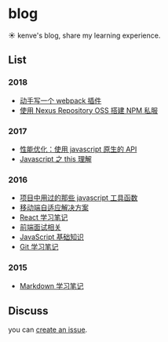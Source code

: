 # blog

:sunny: kenve's blog, share my learning experience.

## List

### 2018

- [动手写一个 webpack 插件](./2018/write-webpack-plugin.md)
- [使用 Nexus Repository OSS 搭建 NPM 私服](./2018/build-npm-private-service/index.md)

### 2017

- [性能优化：使用 javascript 原生的 API](./2017/optimization-use-native-api.md)
- [Javascript 之 this 理解](./2017/javascript-this.md)

### 2016

- [项目中用过的那些 javascript 工具函数](./2016/javascript-utils.md)
- [移动端自适应解决方案](./2016/mobile-responsive-solution.md)
- [React 学习笔记](https://github.com/kenve/react-demo)
- [前端面试相关](./2016/frontend-interview.md)
- [JavaScript 基础知识](./2016/javascript-basic-knowledge.md)
- [Git 学习笔记](./2016/leangit.md)

### 2015

- [Markdown 学习笔记](./2015/mastering-markdown.md)

## Discuss

you can [create an issue](https://github.com/kenve/blog/issues/new).
